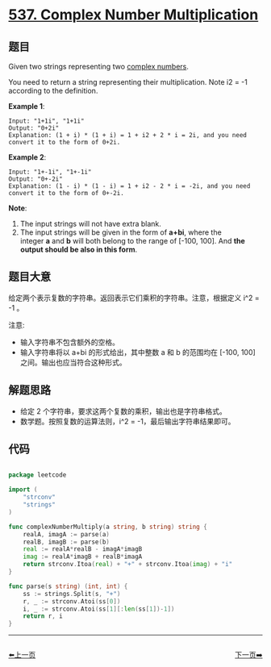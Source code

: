 # [537. Complex Number Multiplication](https://leetcode.com/problems/complex-number-multiplication/)


## 题目

Given two strings representing two [complex numbers](https://en.wikipedia.org/wiki/Complex_number).

You need to return a string representing their multiplication. Note i2 = -1 according to the definition.

**Example 1**:

```
Input: "1+1i", "1+1i"
Output: "0+2i"
Explanation: (1 + i) * (1 + i) = 1 + i2 + 2 * i = 2i, and you need convert it to the form of 0+2i.
```

**Example 2**:

```
Input: "1+-1i", "1+-1i"
Output: "0+-2i"
Explanation: (1 - i) * (1 - i) = 1 + i2 - 2 * i = -2i, and you need convert it to the form of 0+-2i.
```

**Note**:

1. The input strings will not have extra blank.
2. The input strings will be given in the form of **a+bi**, where the integer **a** and **b** will both belong to the range of [-100, 100]. And **the output should be also in this form**.

## 题目大意

给定两个表示复数的字符串。返回表示它们乘积的字符串。注意，根据定义 i^2 = -1 。

注意:

- 输入字符串不包含额外的空格。
- 输入字符串将以 a+bi 的形式给出，其中整数 a 和 b 的范围均在 [-100, 100] 之间。输出也应当符合这种形式。



## 解题思路

- 给定 2 个字符串，要求这两个复数的乘积，输出也是字符串格式。
- 数学题。按照复数的运算法则，i^2 = -1，最后输出字符串结果即可。

## 代码

```go

package leetcode

import (
	"strconv"
	"strings"
)

func complexNumberMultiply(a string, b string) string {
	realA, imagA := parse(a)
	realB, imagB := parse(b)
	real := realA*realB - imagA*imagB
	imag := realA*imagB + realB*imagA
	return strconv.Itoa(real) + "+" + strconv.Itoa(imag) + "i"
}

func parse(s string) (int, int) {
	ss := strings.Split(s, "+")
	r, _ := strconv.Atoi(ss[0])
	i, _ := strconv.Atoi(ss[1][:len(ss[1])-1])
	return r, i
}

```


----------------------------------------------
<div style="display: flex;justify-content: space-between;align-items: center;">
<p><a href="https://books.halfrost.com/leetcode/ChapterFour/0532.K-diff-Pairs-in-an-Array/">⬅️上一页</a></p>
<p><a href="https://books.halfrost.com/leetcode/ChapterFour/0541.Reverse-String-II/">下一页➡️</a></p>
</div>
